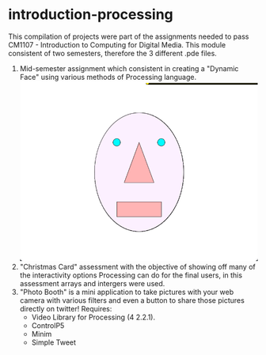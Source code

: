 # introduction-processing

This compilation of projects were part of the assignments needed to pass CM1107 - Introduction to Computing for Digital Media. This module consistent of two semesters, therefore the 3 different .pde files.

1. Mid-semester assignment which consistent in creating a "Dynamic Face" using various methods of Processing language.
![Dynamic Face Screenshot](https://github.com/rikof1/introduction-processing/blob/master/screenshots/dynamicFace.png?raw=true)
2. "Christmas Card" assessment with the objective of showing off many of the interactivity options Processing can do for the final users, in this assessment arrays and intergers were used.
3. "Photo Booth" is a mini application to take pictures with your web camera with various filters and even a button to share those pictures directly on twitter! 
    Requires: 
    - Video Library for Processing (4 2.2.1).
    - ControlP5
    - Minim
    - Simple Tweet
